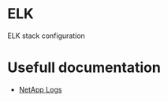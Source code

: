 # ELK
ELK stack configuration



# Usefull documentation
- [NetApp Logs](https://kb.netapp.com/support/s/article/How-to-automatically-collect-log-files-for-all-the-StorageGRID-platforms?language=en_US)
